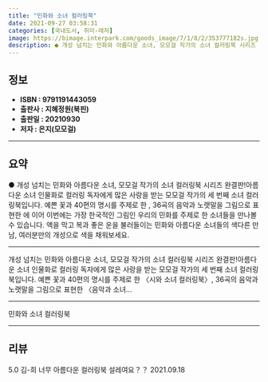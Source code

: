 ```yaml
---
title: "민화와 소녀 컬러링북"
date: 2021-09-27 03:58:31
categories: [국내도서, 취미-레저]
image: https://bimage.interpark.com/goods_image/7/1/8/2/353777182s.jpg
description: ● 개성 넘치는 민화와 아름다운 소녀, 모모걸 작가의 소녀 컬러링북 시리즈 완결판!아름다운 소녀 인물화로 컬러링 독자에게 많은 사랑을 받는 모모걸 작가의 세 번째 소녀 컬러링북입니다. 예쁜 꽃과 40편의 명시를 주제로 한 , 36곡의 음악과 노랫말을 그림으로 표현한 에 이어 이번에는
---
```


## **정보**

- **ISBN : 9791191443059**
- **출판사 : 지혜정원(북핀)**
- **출판일 : 20210930**
- **저자 : 은지(모모걸)**

------



## **요약**

●  개성 넘치는 민화와 아름다운 소녀, 모모걸 작가의 소녀 컬러링북 시리즈 완결판!아름다운 소녀 인물화로 컬러링 독자에게 많은 사랑을 받는 모모걸 작가의 세 번째 소녀 컬러링북입니다. 예쁜 꽃과 40편의 명시를 주제로 한 , 36곡의 음악과 노랫말을 그림으로 표현한 에 이어 이번에는 가장 한국적인 그림인 우리의 민화를 주제로 한 소녀들을 만나볼 수 있습니다. 액을 막고 복과 좋은 운을 불러들이는 민화와 아름다운 소녀들의 색다른 만남, 여러분만의 개성으로 색을 채워보세요.

------

개성 넘치는 민화와 아름다운 소녀, 모모걸 작가의 소녀 컬러링북 시리즈 완결판!아름다운 소녀 인물화로 컬러링 독자에게 많은 사랑을 받는 모모걸 작가의 세 번째 소녀 컬러링북입니다. 예쁜 꽃과 40편의 명시를 주제로 한 〈시와 소녀 컬러링북〉, 36곡의 음악과 노랫말을 그림으로 표현한 〈음악과 소녀... 

------


민화와 소녀 컬러링북 

------


## **리뷰** 

5.0 김-희 너무 아름다운 컬러링북 설레여요？？ 2021.09.18 <br/>